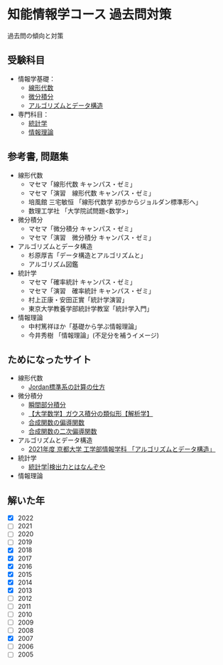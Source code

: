 # 知能情報学コース 過去問対策

過去問の傾向と対策

## 受験科目
- 情報学基礎：
  + [線形代数](linear.md)
  + [微分積分](calculus.md)
  + [アルゴリズムとデータ構造](algorithm.md)
- 専門科目：
  + [統計学](statics.md)
  + [情報理論](information.md)

## 参考書, 問題集
- 線形代数
  + マセマ「線形代数 キャンパス・ゼミ」
  + マセマ「演習　線形代数 キャンパス・ゼミ」
  + 培風館 三宅敏恒 「線形代数学 初歩からジョルダン標準形へ」
  + 数理工学社 「大学院試問題<数学>」
- 微分積分
  + マセマ「微分積分 キャンパス・ゼミ」
  + マセマ「演習　微分積分 キャンパス・ゼミ」
- アルゴリズムとデータ構造
  + 杉原厚吉「データ構造とアルゴリズムと」
  + アルゴリズム図鑑
- 統計学
  + マセマ「確率統計 キャンパス・ゼミ」
  + マセマ「演習　確率統計 キャンパス・ゼミ」
  + 村上正康・安田正實「統計学演習」
  + 東京大学教養学部統計学教室「統計学入門」
- 情報理論
  + 中村篤祥ほか「基礎から学ぶ情報理論」
  + 今井秀樹 「情報理論」(不足分を補うイメージ)
 
## ためになったサイト
- 線形代数
  + [Jordan標準系の計算の仕方](http://www.math.tohoku.ac.jp/~kuroki/LaTeX/20100609_Jordan.pdf)
- 微分積分
  + [瞬間部分積分](https://manabitimes.jp/math/823)
  + [【大学数学】ガウス積分の類似形【解析学】](https://www.youtube.com/watch?v=u6sBzqF8gWI)
  + [合成関数の偏導関数](https://w3e.kanazawa-it.ac.jp/math/category/bibun/henbibun/henkan-tex.cgi?target=/math/category/bibun/henbibun/gouseikansuu-no-henbibun.html)
  + [合成関数の二次偏導関数](https://w3e.kanazawa-it.ac.jp/math/category/bibun/henbibun/henkan-tex.cgi?target=/math/category/bibun/henbibun/gouseikansuu-no-2ji-doukansuu.html)
- アルゴリズムとデータ構造
  + [2021年度 京都大学 工学部情報学科 「アルゴリズムとデータ構造」](https://hkashima.github.io/course_algorithm_2021.html)
- 統計学
  + [統計学|検出力とはなんぞや](https://note.com/hanaori/n/nc55ac8614799)
- 情報理論

## 解いた年
- [x] 2022
- [ ] 2021
- [ ] 2020
- [ ] 2019
- [x] 2018
- [x] 2017
- [x] 2016
- [x] 2015
- [x] 2014
- [x] 2013
- [ ] 2012
- [ ] 2011
- [ ] 2010
- [ ] 2009
- [ ] 2008
- [x] 2007
- [ ] 2006
- [ ] 2005

